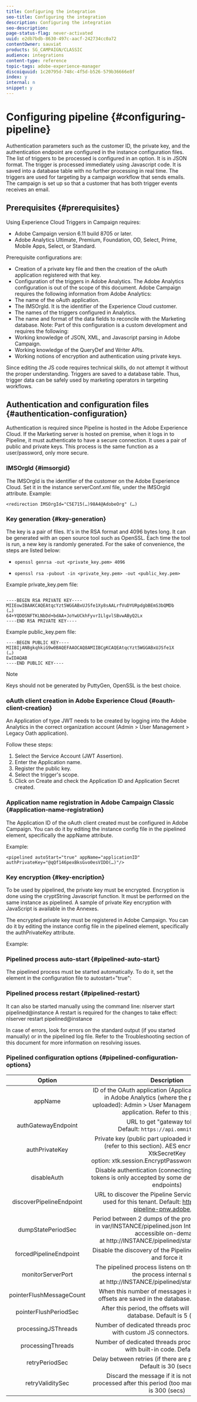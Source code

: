 ```yaml
---
title: Configuring the integration
seo-title: Configuring the integration
description: Configuring the integration
seo-description: 
page-status-flag: never-activated
uuid: e2db7bdb-8630-497c-aacf-242734cc0a72
contentOwner: sauviat
products: SG_CAMPAIGN/CLASSIC
audience: integrations
content-type: reference
topic-tags: adobe-experience-manager
discoiquuid: 1c20795d-748c-4f5d-b526-579b36666e8f
index: y
internal: n
snippet: y
---
```


# Configuring pipeline {#configuring-pipeline}

Authentication parameters such as the customer ID, the private key, and the authentication endpoint are configured in the instance configuration files.
The list of triggers to be processed is configured in an option. It is in JSON format.
The trigger is processed immediately using Javascript code. It is saved into a database table with no further processing in real time.
The triggers are used for targeting by a campaign workflow that sends emails. The campaign is set up so that a customer that has both trigger events receives an email.

## Prerequisites {#prerequisites}

Using Experience Cloud Triggers in Campaign requires:

* Adobe Campaign version 6.11 build 8705 or later.
* Adobe Analytics Ultimate, Premium, Foundation, OD, Select, Prime, Mobile Apps, Select, or Standard.

Prerequisite configurations are:

* Creation of a private key file and then the creation of the oAuth application registered with that key.
* Configuration of the triggers in Adobe Analytics.
The Adobe Analytics configuration is out of the scope of this document. 
Adobe Campaign requires the following information from Adobe Analytics:
* The name of the oAuth application.
* The IMSOrgId. It is the identifier of the Experience Cloud customer.
* The names of the triggers configured in Analytics.
* The name and format of the data fields to reconcile with the Marketing database.
Note:
Part of this configuration is a custom development and requires the following:
* Working knowledge of JSON, XML, and Javascript parsing in Adobe Campaign.
* Working knowledge of the QueryDef and Writer APIs.
* Working notions of encryption and authentication using private keys.

Since editing the JS code requires technical skills, do not attempt it without the proper understanding.
Triggers are saved to a database table. Thus, trigger data can be safely used by marketing operators in targeting workflows.

## Authentication and configuration files {#authentication-configuration}

Authentication is required since Pipeline is hosted in the Adobe Experience Cloud.
If the Marketing server is hosted on premise, when it logs in to Pipeline, it must authenticate to have a secure connection.
It uses a pair of public and private keys. This process is the same function as a user/password, only more secure.

### IMSOrgId {#imsorgid}

The IMSOrgId is the identifier of the customer on the Adobe Experience Cloud.
Set it in the instance serverConf.xml file, under the IMSOrgId attribute.
Example:

```
<redirection IMSOrgId="C5E715(…)98A4@AdobeOrg" (…)
```

### Key generation {#key-generation}

The key is a pair of files. It's in the RSA format and 4096 bytes long. It can be generated with an open source tool such as OpenSSL. Each time the tool is run, a new key is randomly generated.
For the sake of convenience, the steps are listed below:

*	```openssl genrsa -out <private_key.pem> 4096```

*	```openssl rsa -pubout -in <private_key.pem> -out <public_key.pem>```

Example private_key.pem file:
 
```

----BEGIN RSA PRIVATE KEY----
MIIEowIBAAKCAQEAtqcYzt5WGGABxUJSfe1Xy8sAALrfVuDYURpdgbBEmS3bQMDb
(…)
64+YQDOSNFTKLNbDd+bdAA+JoYwUCkhFyvrILlgvlSBvwAByQ2Lx
----END RSA PRIVATE KEY----

```

 Example public_key.pem file:

```
----BEGIN PUBLIC KEY----
MIIBIjANBgkqhkiG9w0BAQEFAAOCAQ8AMIIBCgKCAQEAtqcYzt5WGGABxUJSfe1X
(…)
EwIDAQAB
----END PUBLIC KEY----
```

>[!NOTE]
>
>Keys should not be generated by PuttyGen, OpenSSL is the best choice.

### oAuth client creation in Adobe Experience Cloud {#oauth-client-creation}

An Application of type JWT needs to be created by logging into the Adobe Analytics in the correct organization account (Admin > User Management > Legacy Oath application). 

Follow these steps:

1.	Select the Service Account (JWT Assertion).
1.	Enter the Application name.
1.	Register the public key.
1.	Select the trigger's scope.
1. Click on Create and check the Application ID and Application Secret created.
 
### Application name registration in Adobe Campaign Classic {#application-name-registration}

The Application ID of the oAuth client created must be configured in Adobe Campaign. You can do it by editing the instance config file in the pipelined element, specifically the appName attribute.

Example:

```
<pipelined autoStart="true" appName="applicationID" authPrivateKey="@qQf146pexBksGvo0esVIDO(…)"/>
```

### Key encryption {#key-encription}

To be used by pipelined, the private key must be encrypted.
Encryption is done using the cryptString Javascript function.
It must be performed on the same instance as pipelined. 
A sample of private Key encryption with JavaScript is available in the Annexes.

The encrypted private key must be registered in Adobe Campaign. You can do it by editing the instance config file in the pipelined element, specifically the authPrivateKey attribute.

Example:

<pipelined autoStart="true" appName="applicationID" authPrivateKey="@qQf146pexBksGvo0esVIDO(…)"/>

### Pipelined process auto-start {#pipelined-auto-start}

The pipelined process must be started automatically.
To do it, set the element in the configuration file to autostart="true":

<pipelined autoStart="true" appName="applicationID" authPrivateKey="@qQf146pexBksGvo0esVIDO(…)"/>

### Pipelined process restart {#pipelined-restart}

It can also be started manually using the command line:
nlserver start pipelined@instance
A restart is required for the changes to take effect:
nlserver restart pipelined@instance

In case of errors, look for errors on the standard output (if you started manually) or in the pipelined log file. Refer to the Troubleshooting section of this document for more information on resolving issues.

### Pipelined configuration options {#pipelined-configuration-options}

| Option | Description |
|:-:|:-:|
| appName| ID of the OAuth application (Application ID) registered in Adobe Analytics (where the public key was uploaded): Admin > User Management > Legacy Oath application. Refer to this [section](../../integrations/using/configuring-pipeline.md#oauth-client-creation). |
| authGatewayEndpoint| URL to get "gateway tokens". <br> Default: ```https://api.omniture.com ```|
| authPrivateKey | Private key (public part uploaded in Adobe Analytics (refer to this section). AES encrypted with the XtkSecretKey option: xtk.session.EncryptPassword("PRIVATE_KEY");|
| disableAuth| Disable authentication (connecting without gateway tokens is only accepted by some development Pipeline endpoints)|
| discoverPipelineEndpoint | URL to discover the Pipeline Services endpoint to be used for this tenant. Default: https://producer-pipeline-pnw.adobe.net|
| dumpStatePeriodSec| Period between 2 dumps of the process internal state in var/INSTANCE/pipelined.json Internal state is also accessible on-demand at http://INSTANCE/pipelined/status (port 7781). |
| forcedPipelineEndpoint| Disable the discovery of the PipelineServicesEndpoint and force it  |
| monitorServerPort| The pipelined process listens on this port to provide the process internal state at http://INSTANCE/pipelined/status (port 7781). |
| pointerFlushMessageCount | When this number of messages is processed, the offsets are saved in the database. Default is 1000|
| pointerFlushPeriodSec| After this period, the offsets will be saved in the database. Default is 5 (secs) |
| processingJSThreads | Number of dedicated threads processing messages with custom JS connectors. Default is 4 |
| processingThreads| Number of dedicated threads processing messages with built-in code. Default is 4 |
| retryPeriodSec | Delay between retries (if there are processing errors). Default is 30 (secs) |
| retryValiditySec| Discard the message if it is not successfully processed after this period (too many retries). Default is 300 (secs)